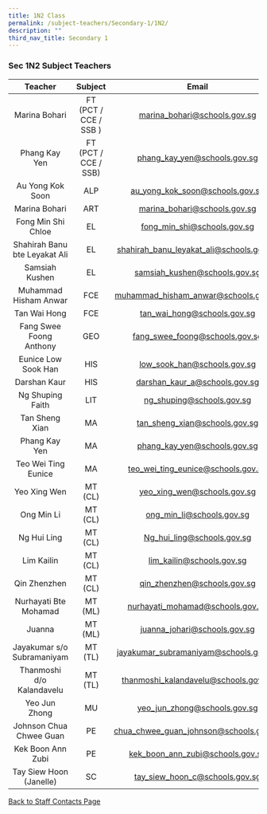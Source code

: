 ```yaml
---
title: 1N2 Class
permalink: /subject-teachers/Secondary-1/1N2/
description: ""
third_nav_title: Secondary 1
---
```

### Sec 1N2 Subject Teachers

| Teacher | Subject | Email |
|:---:|:---:|:---:|
| Marina Bohari | FT (PCT / CCE / SSB ) | marina_bohari@schools.gov.sg |
| Phang Kay Yen |  FT (PCT / CCE / SSB) | phang_kay_yen@schools.gov.sg |
| Au Yong Kok Soon | ALP | au_yong_kok_soon@schools.gov.sg |
| Marina Bohari | ART | marina_bohari@schools.gov.sg |
| Fong Min Shi Chloe | EL | fong_min_shi@schools.gov.sg |
| Shahirah Banu bte Leyakat Ali | EL | shahirah_banu_leyakat_ali@schools.gov.sg |
| Samsiah Kushen | EL | samsiah_kushen@schools.gov.sg |
| Muhammad Hisham Anwar | FCE | muhammad_hisham_anwar@schools.gov.sg |
| Tan Wai Hong | FCE | tan_wai_hong@schools.gov.sg |
| Fang Swee Foong Anthony | GEO | fang_swee_foong@schools.gov.sg |
| Eunice Low Sook Han | HIS | low_sook_han@schools.gov.sg |
| Darshan Kaur | HIS | darshan_kaur_a@schools.gov.sg |
| Ng Shuping Faith | LIT | ng_shuping@schools.gov.sg |
| Tan Sheng Xian | MA | tan_sheng_xian@schools.gov.sg |
| Phang Kay Yen | MA | phang_kay_yen@schools.gov.sg |
| Teo Wei Ting Eunice | MA | teo_wei_ting_eunice@schools.gov.sg |
| Yeo Xing Wen | MT (CL) | yeo_xing_wen@schools.gov.sg |
| Ong Min Li | MT (CL) | ong_min_li@schools.gov.sg |
| Ng Hui Ling | MT (CL) | Ng_hui_ling@schools.gov.sg |
| Lim Kailin | MT (CL) | lim_kailin@schools.gov.sg |
| Qin Zhenzhen | MT (CL) | qin_zhenzhen@schools.gov.sg |
| Nurhayati Bte Mohamad | MT (ML) | nurhayati_mohamad@schools.gov.sg |
| Juanna | MT (ML) | juanna_johari@schools.gov.sg |
| Jayakumar s/o Subramaniyam | MT (TL) | jayakumar_subramaniyam@schools.gov.sg |
| Thanmoshi d/o Kalandavelu | MT (TL) | thanmoshi_kalandavelu@schools.gov.sg |
| Yeo Jun Zhong | MU | yeo_jun_zhong@schools.gov.sg |
| Johnson Chua Chwee Guan | PE | chua_chwee_guan_johnson@schools.gov.sg |
| Kek Boon Ann Zubi | PE | kek_boon_ann_zubi@schools.gov.sg |
| Tay Siew Hoon (Janelle) | SC | tay_siew_hoon_c@schools.gov.sg | 
 
[Back to Staff Contacts Page](https://staging.d1w3gt6qa53vq2.amplifyapp.com/about-us/school-staff-contacts/)